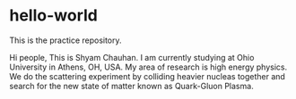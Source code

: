 # hello-world
This is the practice repository.

Hi people,
This is Shyam Chauhan. I am currently studying at Ohio University in Athens, OH, USA. My area of research is high energy physics.
We do the scattering experiment by colliding heavier nucleas together and search for the new state of matter known as Quark-Gluon Plasma.
